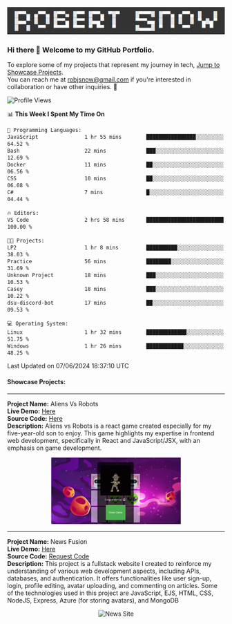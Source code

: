 <img alt="myname" src="assets/name.png" />

### Hi there 👋 Welcome to my GitHub Portfolio.
To explore some of my projects that represent my journey in tech, [Jump to Showcase Projects](#showcase-projects).  
You can reach me at robjsnow@gmail.com if you're interested in collaboration or have other inquiries.  :briefcase:



<!--START_SECTION:waka-->
![Profile Views](http://img.shields.io/badge/Profile%20Views-0-blue)

📊 **This Week I Spent My Time On** 

```text
💬 Programming Languages: 
JavaScript               1 hr 55 mins        ████████████████░░░░░░░░░   64.52 % 
Bash                     22 mins             ███░░░░░░░░░░░░░░░░░░░░░░   12.69 % 
Docker                   11 mins             ██░░░░░░░░░░░░░░░░░░░░░░░   06.56 % 
CSS                      10 mins             ██░░░░░░░░░░░░░░░░░░░░░░░   06.08 % 
C#                       7 mins              █░░░░░░░░░░░░░░░░░░░░░░░░   04.44 % 

🔥 Editors: 
VS Code                  2 hrs 58 mins       █████████████████████████   100.00 % 

🐱‍💻 Projects: 
LP2                      1 hr 8 mins         ██████████░░░░░░░░░░░░░░░   38.03 % 
Practice                 56 mins             ████████░░░░░░░░░░░░░░░░░   31.69 % 
Unknown Project          18 mins             ███░░░░░░░░░░░░░░░░░░░░░░   10.53 % 
Casey                    18 mins             ███░░░░░░░░░░░░░░░░░░░░░░   10.22 % 
dsu-discord-bot          17 mins             ██░░░░░░░░░░░░░░░░░░░░░░░   09.53 % 

💻 Operating System: 
Linux                    1 hr 32 mins        █████████████░░░░░░░░░░░░   51.75 % 
Windows                  1 hr 26 mins        ████████████░░░░░░░░░░░░░   48.25 % 
```


 Last Updated on 07/06/2024 18:37:10 UTC
<!--END_SECTION:waka-->

<!--
**robjsnow/robjsnow** is a ✨ _special_ ✨ repository because its `README.md` (this file) appears on your GitHub profile.

Here are some ideas to get you started:

- 🔭 I’m currently working on ...
- 🌱 I’m currently learning ...
- 👯 I’m looking to collaborate on ...
- 🤔 I’m looking for help with ...
- 💬 Ask me about ...
- 📫 How to reach me: ...
- 😄 Pronouns: ...
- ⚡ Fun fact: ...
-->

#### Showcase Projects:

---

**Project Name:** Aliens Vs Robots  
**Live Demo:** [Here](https://yellow-water-02e94ce10.4.azurestaticapps.net/)  
**Source Code:** [Here](https://github.com/robjsnow/avr/)  
**Description:** Aliens vs Robots is a react game created especially for my five-year-old son to enjoy. This game highlights my expertise in frontend web development, specifically in React and JavaScript/JSX, with an emphasis on game development.  
<div align="center"><a href="https://yellow-water-02e94ce10.4.azurestaticapps.net/">
  <img src="https://github.com/robjsnow/avr/blob/main/screenshots/avrSS.jpg?raw=true" alt="Dancing Robot" width="300" />
</a></div>

---
**Project Name:**  News Fusion  
**Live Demo:**  [Here](https://newsfusion-3a88334147f8.herokuapp.com/)  
**Source Code:**  [Request Code](mailto:robjsnow@gmailcom)  
**Description:**  This project is a fullstack website I created to reinforce my understanding of various web development aspects, including APIs, databases, and authentication. It offers functionalities like user sign-up, login, profile editing, avatar uploading, and commenting on articles. Some of the technologies used in this project are JavaScript, EJS, HTML, CSS, NodeJS, Express, Azure (for storing avatars), and MongoDB
<div align="center"<a href="https://yellow-water-02e94ce10.4.azurestaticapps.net/">
  <img src="https://ashy-desert-0dbaf2a10.4.azurestaticapps.net/news1.jpeg" alt="News Site" width="300" />
</a></div>

